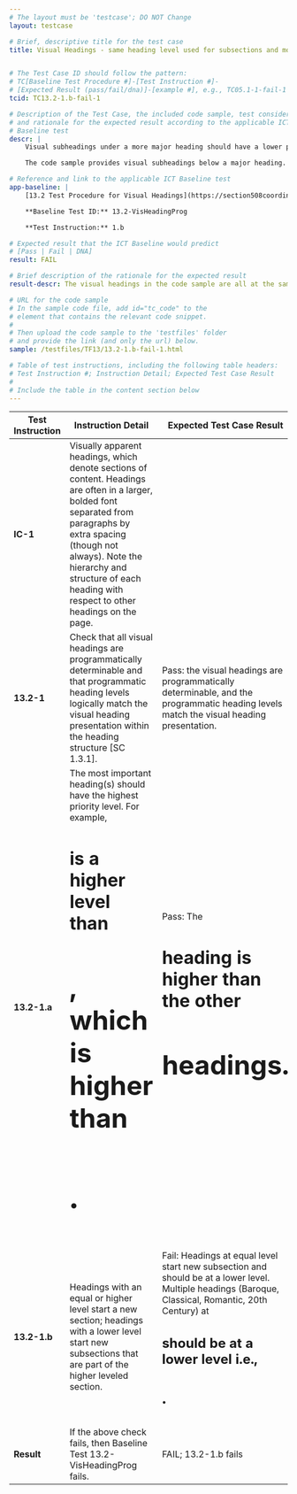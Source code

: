 ```yaml
---
# The layout must be 'testcase'; DO NOT Change
layout: testcase

# Brief, descriptive title for the test case
title: Visual Headings - same heading level used for subsections and more major heading


# The Test Case ID should follow the pattern:
# TC[Baseline Test Procedure #]-[Test Instruction #]-
# [Expected Result (pass/fail/dna)]-[example #], e.g., TC05.1-1-fail-1
tcid: TC13.2-1.b-fail-1

# Description of the Test Case, the included code sample, test considerations,
# and rationale for the expected result according to the applicable ICT
# Baseline test
descr: |
    Visual subheadings under a more major heading should have a lower programmatic level than the more major heading.

    The code sample provides visual subheadings below a major heading. The subheadings are programmatically the same level as the major heading but should be at a lower level. A successful test should identify a FAIL against Baseline 13.2 Visual Headings.

# Reference and link to the applicable ICT Baseline test
app-baseline: |
    [13.2 Test Procedure for Visual Headings](https://section508coordinators.github.io/ICTTestingBaseline/13Structure.html#132-test-procedure-for-visual-headings)

    **Baseline Test ID:** 13.2-VisHeadingProg

    **Test Instruction:** 1.b

# Expected result that the ICT Baseline would predict
# [Pass | Fail | DNA]
result: FAIL

# Brief description of the rationale for the expected result
result-descr: The visual headings in the code sample are all at the same level, but some should be at a lower level

# URL for the code sample
# In the sample code file, add id="tc_code" to the
# element that contains the relevant code snippet.
#
# Then upload the code sample to the 'testfiles' folder
# and provide the link (and only the url) below.
sample: /testfiles/TF13/13.2-1.b-fail-1.html

# Table of test instructions, including the following table headers:
# Test Instruction #; Instruction Detail; Expected Test Case Result
#
# Include the table in the content section below
---
```

| Test Instruction | Instruction Detail | Expected Test Case Result |
|------------------|--------------------|---------------------------|
| **IC-1** | Visually apparent headings, which denote sections of content. Headings are often in a larger, bolded font separated from paragraphs by extra spacing (though not always). Note the hierarchy and structure of each heading with respect to other headings on the page. |
| **13.2-1** | Check that all visual headings are programmatically determinable and that programmatic heading levels logically match the visual heading presentation within the heading structure [SC 1.3.1]. | Pass: the visual headings are programmatically determinable, and the programmatic heading levels match the visual heading presentation. | 
| **13.2-1.a** | The most important heading(s) should have the highest priority level. For example, <code><h1></code> is a higher level than <code><h2></code>, which is higher than <code><h3></code>. | Pass: The <code><h1></code> heading is higher than the other <code><h2></code> headings. |
| **13.2-1.b** | Headings with an equal or higher level start a new section; headings with a lower level start new subsections that are part of the higher leveled section.  | Fail: Headings at equal level start new subsection and should be at a lower level. Multiple headings (Baroque, Classical, Romantic, 20th Century) at <code><h2></code> should be at a lower level i.e., <code><h3></code>.
| **Result** | If the above check fails, then Baseline Test 13.2-VisHeadingProg fails. | FAIL; 13.2-1.b fails |
